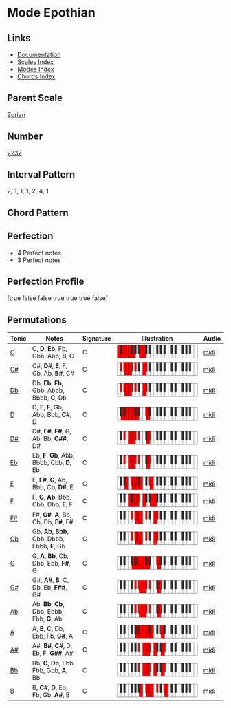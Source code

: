 # Mode Epothian

## Links

- [Documentation](README.md)
- [Scales Index](Scales.md)
- [Modes Index](Modes.md)
- [Chords Index](Chords.md)

## Parent Scale

[Zorian](ScaleZorian.md)

## Number

[2237](https://ianring.com/musictheory/scales/2237)

## Interval Pattern

2, 1, 1, 1, 2, 4, 1

## Chord Pattern



## Perfection

- 4 Perfect notes
- 3 Perfect notes

## Perfection Profile

[true false false true true true false]

## Permutations

| Tonic | Notes | Signature | Illustration | Audio |
|-------|-------|-----------|--------------|-------|
| [C](ModeCNaturalEpothian.md) | C, **D**, **Eb**, Fb, Gbb, Abb, **B**, C | C | ![CNaturalEpothian](ModeCNaturalEpothian.png) | [midi](https://github.com/edipermadi/music/blob/main/docs/ModeCNaturalEpothian.mid?raw=true) |
| [C#](ModeCSharpEpothian.md) | C#, **D#**, **E**, F, Gb, Ab, **B#**, C# | C | ![CSharpEpothian](ModeCSharpEpothian.png) | [midi](https://github.com/edipermadi/music/blob/main/docs/ModeCSharpEpothian.mid?raw=true) |
| [Db](ModeDFlatEpothian.md) | Db, **Eb**, **Fb**, Gbb, Abbb, Bbbb, **C**, Db | C | ![DFlatEpothian](ModeDFlatEpothian.png) | [midi](https://github.com/edipermadi/music/blob/main/docs/ModeDFlatEpothian.mid?raw=true) |
| [D](ModeDNaturalEpothian.md) | D, **E**, **F**, Gb, Abb, Bbb, **C#**, D | C | ![DNaturalEpothian](ModeDNaturalEpothian.png) | [midi](https://github.com/edipermadi/music/blob/main/docs/ModeDNaturalEpothian.mid?raw=true) |
| [D#](ModeDSharpEpothian.md) | D#, **E#**, **F#**, G, Ab, Bb, **C##**, D# | C | ![DSharpEpothian](ModeDSharpEpothian.png) | [midi](https://github.com/edipermadi/music/blob/main/docs/ModeDSharpEpothian.mid?raw=true) |
| [Eb](ModeEFlatEpothian.md) | Eb, **F**, **Gb**, Abb, Bbbb, Cbb, **D**, Eb | C | ![EFlatEpothian](ModeEFlatEpothian.png) | [midi](https://github.com/edipermadi/music/blob/main/docs/ModeEFlatEpothian.mid?raw=true) |
| [E](ModeENaturalEpothian.md) | E, **F#**, **G**, Ab, Bbb, Cb, **D#**, E | C | ![ENaturalEpothian](ModeENaturalEpothian.png) | [midi](https://github.com/edipermadi/music/blob/main/docs/ModeENaturalEpothian.mid?raw=true) |
| [F](ModeFNaturalEpothian.md) | F, **G**, **Ab**, Bbb, Cbb, Dbb, **E**, F | C | ![FNaturalEpothian](ModeFNaturalEpothian.png) | [midi](https://github.com/edipermadi/music/blob/main/docs/ModeFNaturalEpothian.mid?raw=true) |
| [F#](ModeFSharpEpothian.md) | F#, **G#**, **A**, Bb, Cb, Db, **E#**, F# | C | ![FSharpEpothian](ModeFSharpEpothian.png) | [midi](https://github.com/edipermadi/music/blob/main/docs/ModeFSharpEpothian.mid?raw=true) |
| [Gb](ModeGFlatEpothian.md) | Gb, **Ab**, **Bbb**, Cbb, Dbbb, Ebbb, **F**, Gb | C | ![GFlatEpothian](ModeGFlatEpothian.png) | [midi](https://github.com/edipermadi/music/blob/main/docs/ModeGFlatEpothian.mid?raw=true) |
| [G](ModeGNaturalEpothian.md) | G, **A**, **Bb**, Cb, Dbb, Ebb, **F#**, G | C | ![GNaturalEpothian](ModeGNaturalEpothian.png) | [midi](https://github.com/edipermadi/music/blob/main/docs/ModeGNaturalEpothian.mid?raw=true) |
| [G#](ModeGSharpEpothian.md) | G#, **A#**, **B**, C, Db, Eb, **F##**, G# | C | ![GSharpEpothian](ModeGSharpEpothian.png) | [midi](https://github.com/edipermadi/music/blob/main/docs/ModeGSharpEpothian.mid?raw=true) |
| [Ab](ModeAFlatEpothian.md) | Ab, **Bb**, **Cb**, Dbb, Ebbb, Fbb, **G**, Ab | C | ![AFlatEpothian](ModeAFlatEpothian.png) | [midi](https://github.com/edipermadi/music/blob/main/docs/ModeAFlatEpothian.mid?raw=true) |
| [A](ModeANaturalEpothian.md) | A, **B**, **C**, Db, Ebb, Fb, **G#**, A | C | ![ANaturalEpothian](ModeANaturalEpothian.png) | [midi](https://github.com/edipermadi/music/blob/main/docs/ModeANaturalEpothian.mid?raw=true) |
| [A#](ModeASharpEpothian.md) | A#, **B#**, **C#**, D, Eb, F, **G##**, A# | C | ![ASharpEpothian](ModeASharpEpothian.png) | [midi](https://github.com/edipermadi/music/blob/main/docs/ModeASharpEpothian.mid?raw=true) |
| [Bb](ModeBFlatEpothian.md) | Bb, **C**, **Db**, Ebb, Fbb, Gbb, **A**, Bb | C | ![BFlatEpothian](ModeBFlatEpothian.png) | [midi](https://github.com/edipermadi/music/blob/main/docs/ModeBFlatEpothian.mid?raw=true) |
| [B](ModeBNaturalEpothian.md) | B, **C#**, **D**, Eb, Fb, Gb, **A#**, B | C | ![BNaturalEpothian](ModeBNaturalEpothian.png) | [midi](https://github.com/edipermadi/music/blob/main/docs/ModeBNaturalEpothian.mid?raw=true) |
